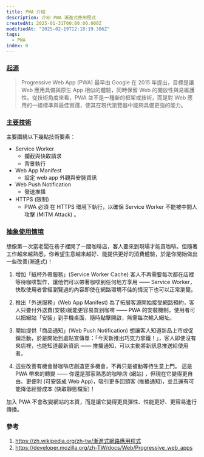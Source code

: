 ```yaml
---
title: PWA 介紹
description: 介紹 PWA 漸進式應用程式
createdAt: 2025-01-31T00:00:00.000Z
modifiedAt: "2025-02-19T12:18:19.386Z"
tags:
  - PWA
index: 0
---
```


### [起源](#come-from)

> Progressive Web App (PWA) 最早由 Google 在 2015 年提出，目標是讓 Web 應用具備與原生 App 相似的體驗，同時保留 Web 的開放性與易維護性。從技術角度來看，PWA 並不是一種新的框架或技術，而是對 Web 應用的一組標準與最佳實踐，使其在現代瀏覽器中能夠具備更強的能力。

### [主要技術](#core-tech)

主要圍繞以下幾點技術要素：

- Service Worker
  - 攔截與快取請求
  - 背景執行
- Web App Manifest
  - 設定 web app 外觀與安裝資訊
- Web Push Notification
  - 發送推播
- HTTPS (限制)
  - PWA 必須 在 HTTPS 環境下執行，以確保 Service Worker 不能被中間人攻擊 (MITM Attack) 。

### [抽象使用情境](#story)

想像第一次當老闆在巷子裡開了一間咖啡店，客人要來到現場才能買咖啡。但隨著工作越來越熟悉，你希望生意越來越好、能提供更好的消費體驗，於是你開始做出一些改善(漸進式)！

1. 增加「紙杯外帶服務」(Service Worker Cache)
   客人不再需要每次都在店裡等待咖啡製作，讓他們可以帶著咖啡到任何地方享用 —— Service Worker，快取使用者曾經瀏覽過的內容即使在網路環境不佳的情況下也可以正常瀏覽。

1. 推出「外送服務」(Web App Manifest)
   為了拓展客源開始接受網路預約，客人只要付外送費(安裝)就能更容易買到咖啡 —— PWA 的安裝機制，使用者可以把網站「安裝」到手機桌面，隨時點擊開啟，無需每次輸入網址。

1. 開始提供「商品通知」(Web Push Notification)
   想讓客人知道新品上市或促銷活動，於是開始到處貼宣傳單：「今天新推出巧克力拿鐵！」，客人即使沒有來店裡，也能知道最新資訊 —— 推播通知，可以主動將新訊息推送給使用者。

1. 這些改善有機會替咖啡店創造更多機會，不再只是被動等待生意上門。
   這是 PWA 帶來的轉變 —— 你還是那家熟悉的咖啡店 (網站) ，但現在它變得更自由、更便利 (可安裝成 Web App)，吸引更多回頭客 (推播通知)，並且還有可能降低經營成本 (快取靜態檔案)！

加入 PWA 不會改變網站的本質，而是讓它變得更具彈性、性能更好、更容易進行傳播。

### 參考

1. https://zh.wikipedia.org/zh-tw/漸進式網路應用程式
1. https://developer.mozilla.org/zh-TW/docs/Web/Progressive_web_apps
